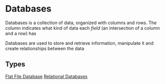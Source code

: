 # Databases
Databases is a collection of data, organized with columns and rows. The column indicates what kind of data each *field* (an intersection of a column and a row) has

Databases are used to store and retrieve information, manipulate it and create relationships between the data

## Types
[Flat File Database](./CS50x_Flat-File-Database)
[Relational Databases](./CS50x_Relational-Databases.md)
